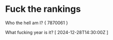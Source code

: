 # Fuck the rankings

Who the hell am I?
{ 7870061 }

What fucking year is it?
[ 2024-12-28T14:30:00Z ]
